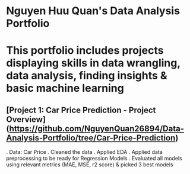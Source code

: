 # Nguyen Huu Quan's Data Analysis Portfolio
# This portfolio includes projects displaying skills in data wrangling, data analysis, finding insights & basic machine learning 

## [Project 1: Car Price Prediction - Project Overview] (https://github.com/NguyenQuan26894/Data-Analysis-Portfolio/tree/Car-Price-Prediction)
. Data: Car Price
. Cleaned the data
. Applied EDA
. Applied data preprocessing to be ready for Regression Models
. Evaluated all models using relevant metrics (MAE, MSE, r2 score) & picked 3 best models

